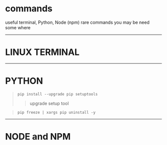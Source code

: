 # commands
useful terminal, Python, Node (npm) rare commands you may be need some where

---
# LINUX TERMINAL
---
# PYTHON

> ```terminal
> pip install --upgrade pip setuptools
> ```  
>> upgrade setup tool

> ```terminal
> pip freeze | xargs pip uninstall -y
> ```

---
# NODE and NPM
